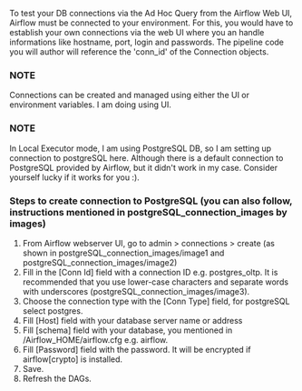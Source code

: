 To test your DB connections via the Ad Hoc Query from the Airflow Web UI, Airflow must be connected to your environment. For this, you would have to establish your own connections via the web UI where you an handle informations like hostname, port, login and passwords. The pipeline code you will author will reference the 'conn_id' of the Connection objects.

### NOTE 
Connections can be created and managed using either the UI or environment variables. I am doing using UI.

### NOTE 
In Local Executor mode, I am using PostgreSQL DB, so I am setting up connection to postgreSQL here. Although there is  a default connection to PostgreSQL provided by Airflow, but it didn't work in my case. Consider yourself lucky if it works for you :). 

### Steps to create connection to PostgreSQL (you can also follow, instructions mentioned in postgreSQL_connection_images by images)
1. From Airflow webserver UI, go to admin > connections > create (as shown in postgreSQL_connection_images/image1 and postgreSQL_connection_images/image2)
2. Fill in the [Conn Id] field with a connection ID e.g. postgres_oltp. It is recommended that you use lower-case characters and separate words with underscores (postgreSQL_connection_images/image3).
3. Choose the connection type with the [Conn Type] field, for postgreSQL select postgres.
4. Fill [Host] field with your database server name or address 
5. Fill [schema] field with your database, you mentioned in /Airflow_HOME/airflow.cfg e.g. airflow.
6. Fill [Password] field with the password. It will be encrypted if airflow[crypto] is installed.
7. Save.
8. Refresh the DAGs. 

 

